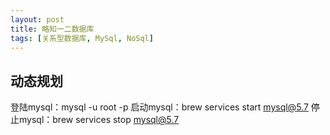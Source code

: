 ```yaml
---
layout: post
title: 略知一二数据库
tags: [关系型数据库, MySql, NoSql]
---
```

## 动态规划 ##
登陆mysql：mysql -u root -p
启动mysql：brew services start mysql@5.7
停止mysql：brew services stop mysql@5.7
